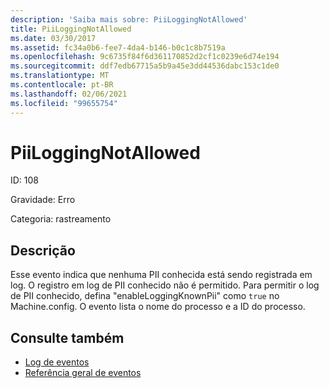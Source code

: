 ```yaml
---
description: 'Saiba mais sobre: PiiLoggingNotAllowed'
title: PiiLoggingNotAllowed
ms.date: 03/30/2017
ms.assetid: fc34a0b6-fee7-4da4-b146-b0c1c8b7519a
ms.openlocfilehash: 9c6735f84f6d361170852d2cf1c0239e6d74e194
ms.sourcegitcommit: ddf7edb67715a5b9a45e3dd44536dabc153c1de0
ms.translationtype: MT
ms.contentlocale: pt-BR
ms.lasthandoff: 02/06/2021
ms.locfileid: "99655754"
---
```

# <a name="piiloggingnotallowed"></a>PiiLoggingNotAllowed

ID: 108  
  
 Gravidade: Erro  
  
 Categoria: rastreamento  
  
## <a name="description"></a>Descrição  

 Esse evento indica que nenhuma PII conhecida está sendo registrada em log. O registro em log de PII conhecido não é permitido. Para permitir o log de PII conhecido, defina "enableLoggingKnownPii" como `true` no Machine.config. O evento lista o nome do processo e a ID do processo.  
  
## <a name="see-also"></a>Consulte também

- [Log de eventos](index.md)
- [Referência geral de eventos](events-general-reference.md)
